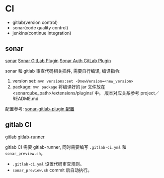 # CI

- gitlab(version control)
- sonar(code quality control)
- jenkins(continue integration)

## sonar

[sonar](https://www.sonarqube.org/)
[Sonar GitLab Plugin](https://github.com/gabrie-allaigre/sonar-gitlab-plugin)
[Sonar Auth GitLab Plugin](https://github.com/gabrie-allaigre/sonar-auth-gitlab-plugin)

sonar 和 gitlab 审查代码相关插件, 需要自行编译, 编译指令:
1. version set: `mvn versions:set -DnewVersion=<new_version>`
2. package: `mvn package`
将编译好的 jar 文件放在 <sonarqube_path>/extensions/plugins/ 中。
版本对应关系参考 project／README.md

配置参考:
[sonar-gitlab-plugin 配置](http://blog.csdn.net/aixiaoyang168/article/details/78115646)

## gitlab CI

[gitlab](https://about.gitlab.com/)
[gitlab-runner](https://docs.gitlab.com/runner/install/)

gitlab CI 需要 gitlab-runner, 同时需要编写 `.gitlab-ci.yml` 和 `sonar_preview.sh`。

- `.gitlab-ci.yml` 设置代码审查规则。
- `sonar_preview.sh` commit 后自动执行。
